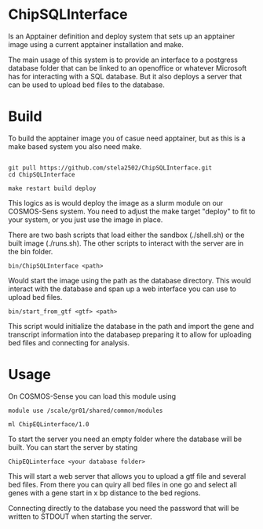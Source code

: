 # ChipSQLInterface

Is an Apptainer definition and deploy system that sets up an apptainer image using a current apptainer installation and make.

The main usage of this system is to provide an interface to a postgress database folder that can be linked to an openoffice or whatever Microsoft has for interacting with a SQL database.
But it also deploys a server that can be used to upload bed files to the database.

# Build

To build the apptainer image you of casue need apptainer, but as this is a make based system you also need make.

```

git pull https://github.com/stela2502/ChipSQLInterface.git
cd ChipSQLInterface

make restart build deploy
```

This logics as is would deploy the image as a slurm module on our COSMOS-Sens system.
You need to adjust the make target "deploy" to fit to your system,
or you just use the image in place.

There are two bash scripts that load either the sandbox (./shell.sh) or the built image (./runs.sh).
The other scripts to interact with the server are in the bin folder.

```
bin/ChipSQLInterface <path> 
```

Would start the image using the path as the database directory.
This would interact with the database and span up a web interface you can use to upload bed files.

```
bin/start_from_gtf <gtf> <path>
```

This script would initialize the database in the path and import the gene and transcript information into the databasep preparing it to allow for uploading bed files and connecting for analysis.

# Usage

On COSMOS-Sense you can load this module using 

```
module use /scale/gr01/shared/common/modules

ml ChipEQLinterface/1.0

```

To start the server you need an empty folder where the database will be built.
You can start the server by stating

```
ChipEQLinterface <your database folder>
```

This will start a web server that allows you to upload a gtf file and several bed files. From there you can quiry all bed files in one go and select all genes with a gene start in x bp distance to the bed regions.

Connecting directly to the database you need the password that will be written to STDOUT when starting the server.

